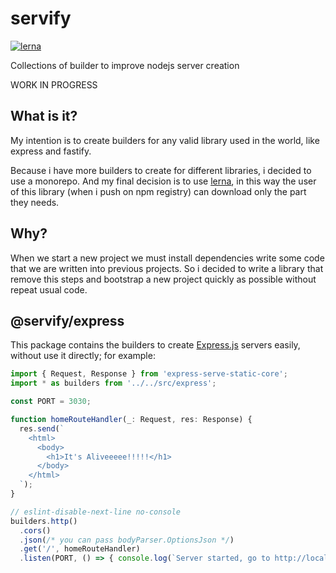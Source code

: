 # servify

[![lerna](https://img.shields.io/badge/maintained%20with-lerna-cc00ff.svg)](https://lerna.js.org/)

Collections of builder to improve nodejs server creation

WORK IN PROGRESS

## What is it?

My intention is to create builders for any valid library used in the world, like express and fastify.

Because i have more builders to create for different libraries, i decided to use a monorepo.
And my final decision is to use [lerna](https://lerna.js.org/), in this way the user of this library (when i push on npm registry) can download only the part they needs.

## Why?

When we start a new project we must install dependencies write some code that we are written into previous projects.
So i decided to write a library that remove this steps and bootstrap a new project quickly as possible without repeat usual code.

## @servify/express

This package contains the builders to create [Express.js](https://expressjs.com/) servers easily, without use it directly; for example:

```js
import { Request, Response } from 'express-serve-static-core';
import * as builders from '../../src/express';

const PORT = 3030;

function homeRouteHandler(_: Request, res: Response) {
  res.send(`
    <html>
      <body>
        <h1>It's Aliveeeee!!!!!</h1>
      </body>
    </html>
  `);
}

// eslint-disable-next-line no-console
builders.http()
  .cors()
  .json(/* you can pass bodyParser.OptionsJson */)
  .get('/', homeRouteHandler)
  .listen(PORT, () => { console.log(`Server started, go to http://localhost:${PORT}`); });
```
